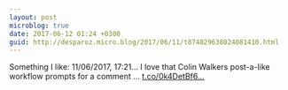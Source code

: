 ```yaml
---
layout: post
microblog: true
date: 2017-06-12 01:24 +0300
guid: http://desparoz.micro.blog/2017/06/11/t874029638024081410.html
---
```

Something I like: 11/06/2017, 17:21… 
 I love that Colin Walkers post-a-like workflow prompts for a comment ... [t.co/0k4DetBf6...](https://t.co/0k4DetBf6J)
